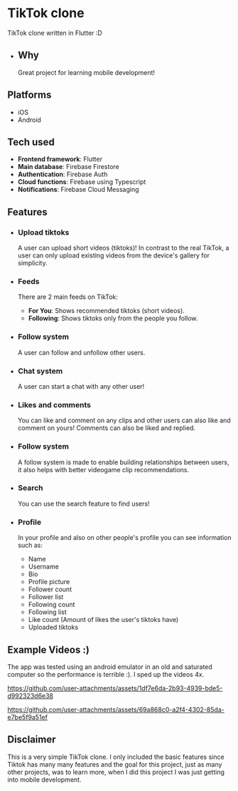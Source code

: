 # TikTok clone
TikTok clone written in Flutter :D

  - ## Why
    Great project for learning mobile development!

## Platforms
- iOS
- Android

## Tech used
- **Frontend framework**: Flutter
- **Main database**: Firebase Firestore
- **Authentication**: Firebase Auth
- **Cloud functions**: Firebase using Typescript
- **Notifications**: Firebase Cloud Messaging

## Features
- ### Upload tiktoks
  A user can upload short videos (tiktoks)! In contrast to the real TikTok, a user can only upload existing videos from the device's gallery for simplicity.
  
- ### Feeds
  There are 2 main feeds on TikTok:
    - **For You**: Shows recommended tiktoks (short videos).
    - **Following**: Shows tiktoks only from the people you follow.

- ### Follow system
  A user can follow and unfollow other users.
  
- ### Chat system
  A user can start a chat with any other user!
 
- ### Likes and comments
  You can like and comment on any clips and other users can also like and comment on yours! Comments can also be liked and replied.
  
- ### Follow system
  A follow system is made to enable building relationships between users, it also helps with better videogame clip recommendations.

- ### Search
  You can use the search feature to find users!

- ### Profile
  In your profile and also on other people's profile you can see information such as:
  - Name
  - Username
  - Bio
  - Profile picture
  - Follower count
  - Follower list
  - Following count
  - Following list
  - Like count (Amount of likes the user's tiktoks have)
  - Uploaded tiktoks
 
## Example Videos :)
The app was tested using an android emulator in an old and saturated computer so the performance is terrible :). I sped up the videos 4x.

https://github.com/user-attachments/assets/1df7e6da-2b93-4939-bde5-d992323d6e38



https://github.com/user-attachments/assets/69a868c0-a2f4-4302-85da-e7be5f9a51ef



## Disclaimer
This is a very simple TikTok clone. I only included the basic features since Tiktok has many many features and the goal for this project, just as many other projects, was to learn more, when I did this project I was just getting into mobile development.
